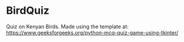 # BirdQuiz
Quiz on Kenyan Birds. Made using the template at: https://www.geeksforgeeks.org/python-mcq-quiz-game-using-tkinter/
